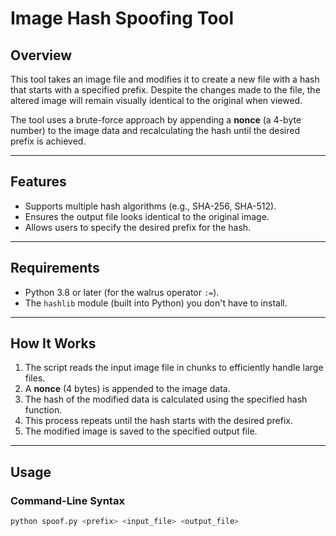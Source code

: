 # Image Hash Spoofing Tool

## Overview
This tool takes an image file and modifies it to create a new file with a hash that starts with a specified prefix. Despite the changes made to the file, the altered image will remain visually identical to the original when viewed.

The tool uses a brute-force approach by appending a **nonce** (a 4-byte number) to the image data and recalculating the hash until the desired prefix is achieved.

---

## Features
- Supports multiple hash algorithms (e.g., SHA-256, SHA-512).
- Ensures the output file looks identical to the original image.
- Allows users to specify the desired prefix for the hash.

---

## Requirements
- Python 3.8 or later (for the walrus operator `:=`).
- The `hashlib` module (built into Python) you don't have to install.

---

## How It Works
1. The script reads the input image file in chunks to efficiently handle large files.
2. A **nonce** (4 bytes) is appended to the image data.
3. The hash of the modified data is calculated using the specified hash function.
4. This process repeats until the hash starts with the desired prefix.
5. The modified image is saved to the specified output file.

---

## Usage

### Command-Line Syntax
```bash
python spoof.py <prefix> <input_file> <output_file>
